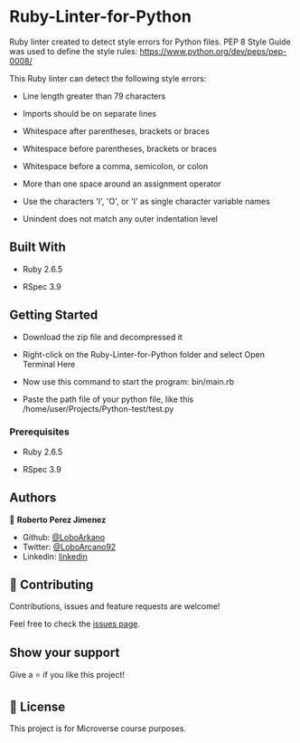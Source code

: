 # Ruby-Linter-for-Python
Ruby linter created to detect style errors for Python files.
PEP 8 Style Guide was used to define the style rules: https://www.python.org/dev/peps/pep-0008/

This Ruby linter can detect the following style errors:

- Line length greater than 79 characters

- Imports should be on separate lines

- Whitespace after parentheses, brackets or braces

- Whitespace before parentheses, brackets or braces

- Whitespace before a comma, semicolon, or colon

- More than one space around an assignment operator

- Use the characters 'l', 'O', or 'I' as single character variable names

- Unindent does not match any outer indentation level

## Built With

- Ruby 2.6.5

- RSpec 3.9

## Getting Started

- Download the zip file and decompressed it

- Right-click on the Ruby-Linter-for-Python folder and select Open Terminal Here

- Now use this command to start the program: bin/main.rb

- Paste the path file of your python file, like this /home/user/Projects/Python-test/test.py

### Prerequisites

- Ruby 2.6.5

- RSpec 3.9

## Authors

👤 **Roberto Perez Jimenez**

- Github: [@LoboArkano](https://github.com/LoboArkano)
- Twitter: [@LoboArcano92](https://twitter.com/LoboArcano92)
- Linkedin: [linkedin](https://www.linkedin.com/in/jos%C3%A9-roberto-p%C3%A9rez-jim%C3%A9nez-97a729195/ )

## 🤝 Contributing

Contributions, issues and feature requests are welcome!

Feel free to check the [issues page](issues/).

## Show your support

Give a ⭐️ if you like this project!
 
## 📝 License

This project is for Microverse course purposes.

